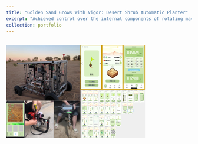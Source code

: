 ```yaml
---
title: "Golden Sand Grows With Vigor: Desert Shrub Automatic Planter"
excerpt: "Achieved control over the internal components of rotating machinery by inventing a compact hinge mechanism that utilized only 5% of the chamber space to operate the tip of the rotary hollow drill.<br/><img src='/images/mangzhong.png'>"
collection: portfolio
---
```

<br/><img src='/images/mangzhong.png'>

